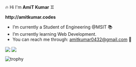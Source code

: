 :fire: Hi I'm **AmiT Kumar**
:gemini:

   **__http://amitkumar.codes__**

 - I’m currently a Student of Engineering @MSIT :books:
 - I’m currently learning Web Development.
 - You can reach me through: amitkumar0432@gmail.com :email:
 
<img align="center" src="https://github-readme-stats.vercel.app/api/top-langs/?username=amitk432" />
<img align="center" src="https://github-readme-stats.vercel.app/api/?username=amitk432" /> 


![trophy](https://github-profile-trophy.vercel.app/?username=amitk432&column=3&margin-w=15&margin-h=15&no-frame=true&theme=buddhism)



